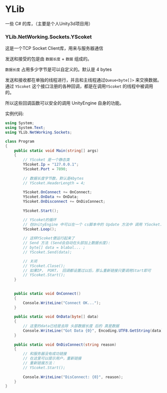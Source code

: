 # YLib

一些 C# 的库，（主要是个人Unity3d项目用）

### YLib.NetWorking.Sockets.YScoket

这是一个TCP Socket Client库，用来与服务器通信

发送和接受的包是由 `数据长度` + `数据` 组成的。

`数据长度` 占用多少字节是可以自定义的。默认是 4 bytes


发送和接收都在单独的线程进行，并且和主线程通过`Queue<byte[]>` 来交换数据。
通过 `YScoket` 这个接口注册的各种回调，都是在调用`YScoket` 的线程中被调用的。

所以这些回调函数可以安全的调用 UnityEngine 自身的功能。




实例代码:

```csharp
using System;
using System.Text;
using YLib.NetWorking.Sockets;

class Program
{
    public static void Main(string[] args)
    {
        // YScoket 是一个静态类
        YScoket.Ip = "127.0.0.1";
        YScoket.Port = 7890;
        
        // 数据长度字节数，默认是4bytes
        // YScoket.HeaderLength = 4;
        
        YScoket.OnConnect += OnConnect;
        YScoket.OnData += OnData;
        YScoket.OnDisconnect += OnDisConnect;
        
        YScoket.Start();

        // YScoket的循环
        // 在UnityEngine 中可以在一个 cs脚本中的 Update 方法中 调用 YSocket.Update();
        YScoket.Loop();
        
        // 这样YScoket便运行起来了
        // Send 方法 (Send会自动在头部加上数据长度):
        // byte[] data = blabal... ;
        // YScoket.Send(data);

        // 关闭
        // YScoket.Close();
        // 如果IP， PORT， 回调都设置过以后，那么重新链接只要调用Start即可
        // YScoket.Start();
    }
    
    
    public static void OnConnect()
    {
        Console.WriteLine("Connect OK...");
    }
    
    public static void OnData(byte[] data)
    {
        // 这里的data已经是去除 头部数据长度 后的 真是数据
        Console.WriteLine("Got Data {0}", Encoding.UTF8.GetString(data));
    }
    
    public static void OnDisConnect(string reason)
    {
        // 和服务器没有成功链接
        // 在这里可以提示用户，重新链接
        // 重新链接方法：
        // YScoket.Start();
        
        Console.WriteLine("DisConnect: {0}", reason);
    }
}

```
